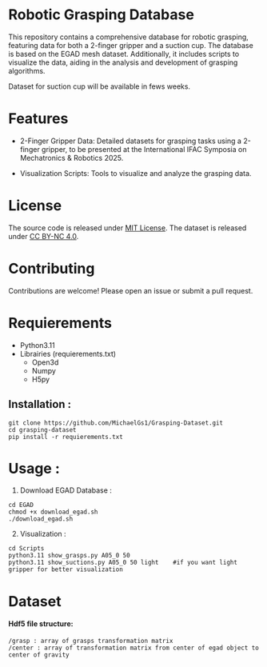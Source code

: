# Robotic Grasping Database

This repository contains a comprehensive database for robotic grasping, featuring data for both a 2-finger gripper and a suction cup. The database is based on the EGAD mesh dataset. Additionally, it includes scripts to visualize the data, aiding in the analysis and development of grasping algorithms.

Dataset for suction cup will be available in fews weeks.

# Features
- 2-Finger Gripper Data: Detailed datasets for grasping tasks using a 2-finger gripper, to be presented at the International IFAC Symposia on Mechatronics & Robotics 2025.
<!-- - Suction Cup Data: Comprehensive datasets for grasping tasks using a suction cup. -->
- Visualization Scripts: Tools to visualize and analyze the grasping data.


# License
The source code is released under [MIT License](LICENSE). The dataset is released under [CC BY-NC 4.0](https://creativecommons.org/licenses/by-nc/4.0/legalcode).

# Contributing

Contributions are welcome! Please open an issue or submit a pull request.

# Requierements

- Python3.11 
- Librairies (requierements.txt)
  + Open3d
  + Numpy
  + H5py
 
## Installation :
```
git clone https://github.com/MichaelGs1/Grasping-Dataset.git
cd grasping-dataset
pip install -r requierements.txt
```

# Usage :

1. Download EGAD Database :
```
cd EGAD
chmod +x download_egad.sh
./download_egad.sh
```

2. Visualization :
```
cd Scripts
python3.11 show_grasps.py A05_0 50
python3.11 show_suctions.py A05_0 50 light    #if you want light gripper for better visualization
```

# Dataset

#### Hdf5 file structure:

```
/grasp : array of grasps transformation matrix
/center : array of transformation matrix from center of egad object to center of gravity 
```